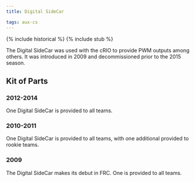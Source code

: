 ```yaml
---
title: Digital SideCar

tags: aux-cs
---
```


{% include historical %}
{% include stub %}

The Digital SideCar was used with the cRIO to provide PWM outputs among others. It was introduced in 2009 and decommissioned prior to 
the 2015 season.

## Kit of Parts

### 2012-2014

One Digital SideCar is provided to all teams.

### 2010-2011

One Digital SideCar is provided to all teams, with one additional provided to rookie teams.

### 2009

The Digital SideCar makes its debut in FRC. One is provided to all teams.

